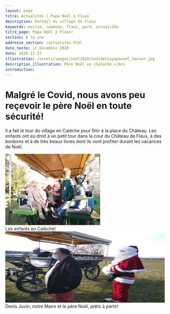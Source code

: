 ```yaml
---
layout: page
titre: Actualités | Papa Noël à Flaux
description: Portail du village de Flaux
keywords: mairie, commune, flaux, gard, actualités
titre_page: Papa Noël à Flaux!
section: À la une
addresse_section: /actualites.html
date_texte: 17 Decembre 2020
date: 2020-12-17
illustration: /assets/images/noel2020/noeldenispapanoel_banner.jpg
description_illustration: Père Noël en chalèche.</br>
introduction: 
---
```


# Malgré le Covid, nous avons peu reçevoir le père Noël en toute sécurité!<br>

Il a fait le tour du village en Calèche pour finir à la place du Château. Les enfants ont eu droit à un petit tour dans la cour du Château de Flaux, à des bonbons et à de très beaux livres dont ils vont profiter durant les vacances de Noël.


<div class="gallery">
  <a target="_blank" href="assets/images/noel2020/papanoel2020two_300.jpg">
    <img src="assets/images/noel2020/papanoel2020two_300.jpg" alt="NoelFlaux" width="300" height="225">
  </a>
  <div class="desc">Les enfants en Calèche!</div>
</div>

<div class="gallery">
  <a target="_blank" href="assets/images/noel2020/papanoel2020three_300.jpg">
    <img src="assets/images/noel2020/papanoel2020three_300.jpg" alt="NoelFlaux" width="600" height="225">
  </a>
  <div class="desc">Denis Juvin, notre Maire et le père Noël, prêts à partir!</div>
</div>




